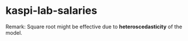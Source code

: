 # kaspi-lab-salaries
Remark: Square root might be effective due to <b>heteroscedasticity</b> of the model.
